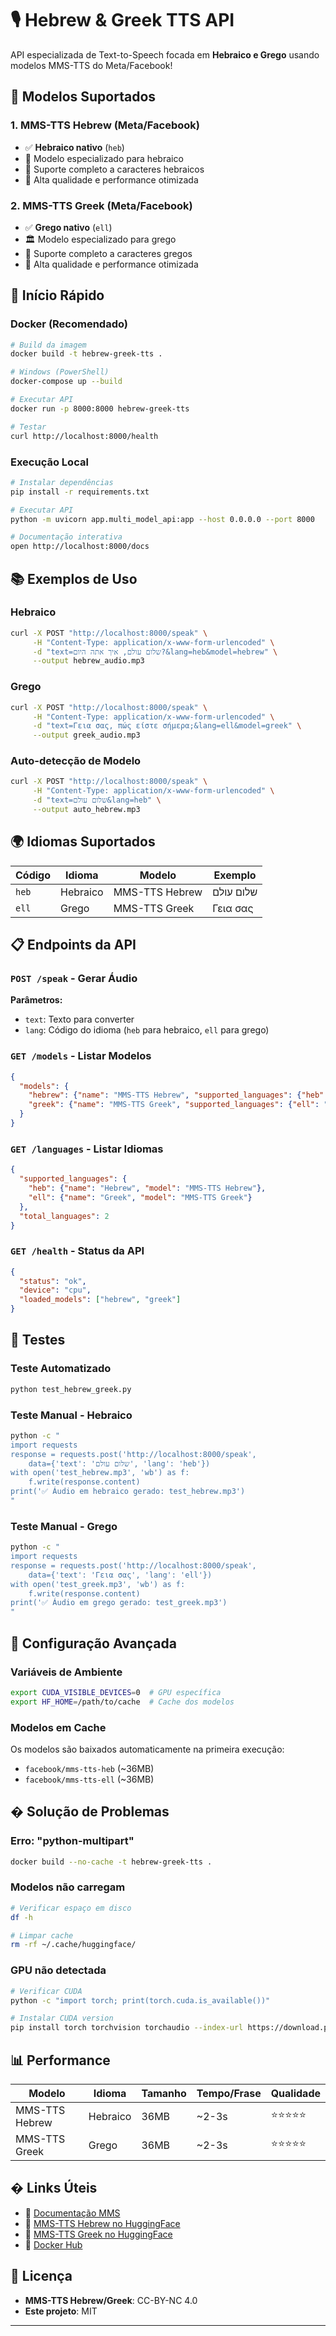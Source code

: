 # 🎙️ Hebrew & Greek TTS API

API especializada de Text-to-Speech focada em **Hebraico e Grego** usando modelos MMS-TTS do Meta/Facebook!

## 🌟 **Modelos Suportados**

### 1. **MMS-TTS Hebrew** (Meta/Facebook) 
- ✅ **Hebraico nativo** (`heb`)
- 🎯 Modelo especializado para hebraico
- 📜 Suporte completo a caracteres hebraicos
- 🚀 Alta qualidade e performance otimizada

### 2. **MMS-TTS Greek** (Meta/Facebook)
- ✅ **Grego nativo** (`ell`) 
- 🏛️ Modelo especializado para grego
- 📜 Suporte completo a caracteres gregos
- 🚀 Alta qualidade e performance otimizada

## 🚀 **Início Rápido**

### Docker (Recomendado)

```bash
# Build da imagem
docker build -t hebrew-greek-tts .

# Windows (PowerShell)
docker-compose up --build

# Executar API
docker run -p 8000:8000 hebrew-greek-tts

# Testar
curl http://localhost:8000/health
```

### Execução Local

```bash
# Instalar dependências
pip install -r requirements.txt

# Executar API
python -m uvicorn app.multi_model_api:app --host 0.0.0.0 --port 8000

# Documentação interativa
open http://localhost:8000/docs
```

## 📚 **Exemplos de Uso**

### Hebraico
```bash
curl -X POST "http://localhost:8000/speak" \
     -H "Content-Type: application/x-www-form-urlencoded" \
     -d "text=שלום עולם, איך אתה היום?&lang=heb&model=hebrew" \
     --output hebrew_audio.mp3
```

### Grego  
```bash
curl -X POST "http://localhost:8000/speak" \
     -H "Content-Type: application/x-www-form-urlencoded" \
     -d "text=Γεια σας, πώς είστε σήμερα;&lang=ell&model=greek" \
     --output greek_audio.mp3
```

### Auto-detecção de Modelo
```bash
curl -X POST "http://localhost:8000/speak" \
     -H "Content-Type: application/x-www-form-urlencoded" \
     -d "text=שלום עולם&lang=heb" \
     --output auto_hebrew.mp3
```

## 🌍 **Idiomas Suportados**

| Código | Idioma | Modelo | Exemplo |
|--------|--------|--------|---------|
| `heb` | Hebraico | MMS-TTS Hebrew | שלום עולם |
| `ell` | Grego | MMS-TTS Greek | Γεια σας |

## 📋 **Endpoints da API**

### `POST /speak` - Gerar Áudio
**Parâmetros:**
- `text`: Texto para converter
- `lang`: Código do idioma (`heb` para hebraico, `ell` para grego)

### `GET /models` - Listar Modelos
```json
{
  "models": {
    "hebrew": {"name": "MMS-TTS Hebrew", "supported_languages": {"heb": "Hebrew"}},
    "greek": {"name": "MMS-TTS Greek", "supported_languages": {"ell": "Greek"}}
  }
}
```

### `GET /languages` - Listar Idiomas
```json
{
  "supported_languages": {
    "heb": {"name": "Hebrew", "model": "MMS-TTS Hebrew"},
    "ell": {"name": "Greek", "model": "MMS-TTS Greek"}
  },
  "total_languages": 2
}
```

### `GET /health` - Status da API
```json
{
  "status": "ok",
  "device": "cpu",
  "loaded_models": ["hebrew", "greek"]
}
```

## 🧪 **Testes**

### Teste Automatizado
```bash
python test_hebrew_greek.py
```

### Teste Manual - Hebraico
```bash
python -c "
import requests
response = requests.post('http://localhost:8000/speak', 
    data={'text': 'שלום עולם', 'lang': 'heb'})
with open('test_hebrew.mp3', 'wb') as f:
    f.write(response.content)
print('✅ Áudio em hebraico gerado: test_hebrew.mp3')
"
```

### Teste Manual - Grego
```bash
python -c "
import requests  
response = requests.post('http://localhost:8000/speak',
    data={'text': 'Γεια σας', 'lang': 'ell'})
with open('test_greek.mp3', 'wb') as f:
    f.write(response.content)
print('✅ Áudio em grego gerado: test_greek.mp3')
"
```

## 🔧 **Configuração Avançada**

### Variáveis de Ambiente
```bash
export CUDA_VISIBLE_DEVICES=0  # GPU específica
export HF_HOME=/path/to/cache  # Cache dos modelos
```

### Modelos em Cache
Os modelos são baixados automaticamente na primeira execução:
- `facebook/mms-tts-heb` (~36MB)
- `facebook/mms-tts-ell` (~36MB)

## � **Solução de Problemas**

### Erro: "python-multipart" 
```bash
docker build --no-cache -t hebrew-greek-tts .
```

### Modelos não carregam
```bash
# Verificar espaço em disco
df -h

# Limpar cache
rm -rf ~/.cache/huggingface/
```

### GPU não detectada
```bash
# Verificar CUDA
python -c "import torch; print(torch.cuda.is_available())"

# Instalar CUDA version
pip install torch torchvision torchaudio --index-url https://download.pytorch.org/whl/cu118
```

## 📊 **Performance**

| Modelo | Idioma | Tamanho | Tempo/Frase | Qualidade |
|--------|--------|---------|-------------|-----------|
| MMS-TTS Hebrew | Hebraico | 36MB | ~2-3s | ⭐⭐⭐⭐⭐ |
| MMS-TTS Greek | Grego | 36MB | ~2-3s | ⭐⭐⭐⭐⭐ |

## � **Links Úteis**

- 📖 [Documentação MMS](https://arxiv.org/abs/2305.13516)
- 🤗 [MMS-TTS Hebrew no HuggingFace](https://huggingface.co/facebook/mms-tts-heb)
- 🤗 [MMS-TTS Greek no HuggingFace](https://huggingface.co/facebook/mms-tts-ell)
- 🐳 [Docker Hub](https://hub.docker.com/)

## 📄 **Licença**

- **MMS-TTS Hebrew/Greek**: CC-BY-NC 4.0
- **Este projeto**: MIT

---